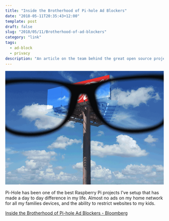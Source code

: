 ```yaml
---
title: "Inside the Brotherhood of Pi-hole Ad Blockers"
date: "2018-05-11T20:35:43+12:00"
template: post
draft: false
slug: "2018/05/11/Brotherhood-of-ad-blockers"
category: "link"
tags:
  - ad-block
  - privacy
description: "An article on the team behind the great open source project Pi-Hole"
---
```


![Ad Blocking](./ad-blocker.jpg)

Pi-Hole has been one of the best Raspberry Pi projects I've setup that has made a day to day difference in my life. Almost no ads on my home network for all my families devices, and the ability to restrict websites to my kids.

[Inside the Brotherhood of Pi-hole Ad Blockers - Bloomberg](https://www.bloomberg.com/news/features/2018-05-10/inside-the-brotherhood-of-pi-hole-ad-blockers)
